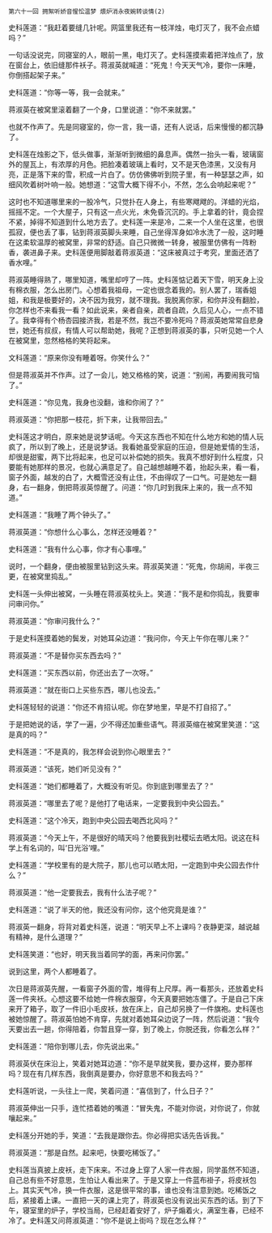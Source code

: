     第六十一回 拥絮听娇音惺忪温梦 煨炉消永夜婉转谈情(2) 

   史科莲道：“我赶着要缝几针呢。网篮里我还有一枝洋烛，电灯灭了，我不会点蜡吗？”

   一句话没说完，同寝室的人，眼前一黑，电灯灭了。史科莲摸索着把洋烛点了，放在窗台上，依旧缝那件袄子。蒋淑英就喊道：“死鬼！今天天气冷，要你一床睡，你倒搭起架子来。”

   史科莲道：“你等一等，我一会就来。”

   蒋淑英在被窝里滚着翻了一个身，口里说道：“你不来就罢。”

   也就不作声了。先是同寝室的，你一言，我一语，还有人说话，后来慢慢的都沉静了。

   史科莲在烛影之下，低头做事，渐渐听到微细的鼻息声。偶然一抬头一看，玻璃窗外的屋瓦上，有浓厚的月色。把脸凑着玻璃上看时，又不是天色漆黑，又没有月亮，正是落下来的雪，积成一片白了。仿仿佛佛听到院子里，有一种瑟瑟之声，如细风吹着树叶响一般。她想道：“这雪大概下得不小，不然，怎么会响起来呢？”

   这时也不知道哪里来的一股冷气，只觉扑在人身上，有些寒飕飕的。洋蜡的光焰，摇摇不定。一个大屋子，只有这一点火光，未免昏沉沉的。手上拿着的针，竟会捏不紧，掉得不知道到什么地方去了。史科莲一来是冷，二来一个人坐在这里，也很孤寂，便也丢了事，钻到蒋淑英脚头来睡，自己坐得浑身如冷水洗了一般，这时睡在这柔软温厚的被窝里，非常的舒适。自己只微微一转身，被服里仿佛有一阵粉香，袭进鼻子来。史科莲便用脚敲着蒋淑英道：“这床被真过于考究，里面还洒了香水哩。”

   蒋淑英睡得熟了，哪里知道，嘴里却哼了一阵。史科莲惦记着天下雪，明天身上没有棉衣服，怎么出房门。心想着我祖母，一定也很念着我的。别人罢了，瑞香姐姐，和我是极要好的，决不因为我穷，就不理我。我脱离你家，和你并没有翻脸，你怎样也不来看我一看？如此说来，亲者自亲，疏者自疏，久后见人心，一点不错了。我幸得有个杨杏园接济我，若是不然，我岂不要冷死吗？蒋淑英她常常自悲身世，她还有叔叔，有情人可以帮助她，我呢？正想到蒋淑英的事，只听见她一个人在被窝里，忽然格格的笑将起来。

   文科莲道：“原来你没有睡着呀。你笑什么？”

   但是蒋淑英并不作声。过了一会儿，她又格格的笑，说道：“别闹，再要闹我可恼了。”

   史科莲道：“你见鬼，我身也没翻，谁和你闹了？”

   蒋淑英道：“你把那一枝花，折下来，让我带回去。”

   史科莲这才明白，原来她是说梦话呢。今天这东西也不知在什么地方和她的情人玩疯了，所以到了晚上，还是说梦话。我看她虽受家庭的压迫，但是她爱情的生活，却很是甜蜜，两下比将起来，也足可以补偿她的损失。我真不想好到什么程度，只要能有她那样的景况，也就心满意足了。自己越想越睡不着，抬起头来，看一看，窗子外面，越发的白了，大概雪还没有止住，不由得叹了一口气。可是她左一翻身，右一翻身，倒把蒋淑英惊醒了。问道：“你几时到我床上来的，我一点不知道。”

   史科莲道：“我睡了两个钟头了。”

   蒋淑英道：“你想什么心事么，怎样还没睡着？”

   史科莲道：“我有什么心事，你才有心事哩。”

   说时，一个翻身，便由被服里钻到这头来。蒋淑英笑道：“死鬼，你胡闹，半夜三更，在被窝里捣乱。”

   史科莲一头伸出被窝，一头睡在蒋淑英枕头上。笑道：“我不是和你捣乱，我要审问审问你。”

   蒋淑英道：“你审问我什么？”

   于是史科莲摸着她的鬓发，对她耳朵边道：“我问你，今天上午你在哪儿来？”

   蒋淑英道：“不是替你买东西去吗？”

   史科莲道：“买东西以前，你还出去了一次呀。”

   蒋淑英道：“就在街口上买些东西，哪儿也没去。”

   史科莲轻轻的说道：“你还不肯招认呢。你在梦地里，早是不打自招了。”

   于是把她说的话，学了一遍，少不得还加重些语气。蒋淑英缩在被窝里笑道：“这是真的吗？”

   史科莲道：“不是真的，我怎样会说到你心眼里去？”

   蒋淑英道：“该死，她们听见没有？”

   史科莲道：“她们都睡着了，大概没有听见。你到底到哪里去了？”

   蒋淑英道：“哪里去了呢？是他打了电话来，一定要我到中央公园去。”

   史科莲道：“这个冷天，跑到中央公园去喝西北风吗？”

   蒋淑英道：“今天上午，不是很好的晴天吗？他要我到社稷坛去晒太阳。说这在科学上有名词的，叫‘日光浴’哩。”

   史科莲道：“学校里有的是大院子，那儿也可以晒太阳，一定跑到中央公园去作什么？”

   蒋淑英道：“他一定要我去，我有什么法子呢？”

   史科莲道：“说了半天的他，我还没有问你，这个他究竟是谁？”

   蒋淑英一翻身，将背对着史科莲，说道：“明天早上不上课吗？夜静更深，越说越有精神，是什么道理？”

   史科莲笑道：“也好，明天我当着同学的面，再来问你罢。”

   说到这里，两个人都睡着了。

   次日是蒋淑英先醒，一看窗子外面的雪，堆得有上尺厚。再一看那头，还放着史科莲一件夹袄。心想这要不给她一件棉衣服穿，今天真要把她冻僵了。于是自己下床来开了箱子，取了一件旧小毛皮袄，放在床上，自己却另换了一件旗袍。史科莲也被她惊醒了。蒋淑英怕她不肯穿，先就对着她耳朵边说了一阵，然后说道：“我今天要出去一趟，你得陪着，你暂且穿一穿，到了晚上，你脱还我，你看怎么样？”

   史科莲道：“陪你到哪儿去，你先说出来。”

   蒋淑英伏在床沿上，笑着对她耳边道：“你不是早就笑我，要办这样，要办那样吗？现在有几样东西，我倒真是要办，你好意思不和我去吗？”

   史科莲听说，一头往上一爬，笑着问道：“喜信到了，什么日子？”

   蒋淑英伸出一只手，连忙捂着她的嘴道：“冒失鬼，不能对你说，对你说了，你就嚷起来。”

   史科莲分开她的手，笑道：“去我是跟你去。你必得把实话先告诉我。”

   蒋淑英道：“那是自然。起来吧，快要吃稀饭了。”

   史科莲当真披上皮袄，走下床来。不过身上穿了人家一件衣服，同学虽然不知道，自己总有些不好意思，生怕让人看出来了。于是又穿上一件蓝布褂子，将皮袄包上。其实天气冷，换一件衣服，这是很平常的事，谁也没有注意到她。吃稀饭之后，紧接着上课。一直把一天的课上完了，蒋淑英也没有说出买东西的话。到了下午，寝室里的炉子，学校当局，已经赶着安好了，炉子煽着火，满室生春，已经不冷了。史科莲又问蒋淑英道：“你不是说上街吗？现在怎么样？”

